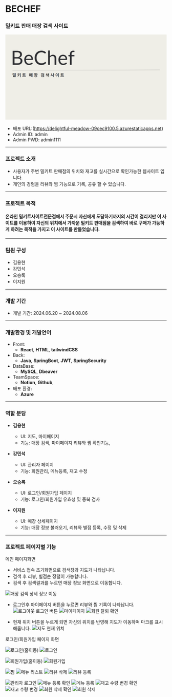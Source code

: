 # BECHEF
### 밀키트 판매 매장 검색 사이트
![이미지](https://github.com/yonghyuny/bechefFront/blob/main/readme.png)

+ 배포 URL:(https://delightful-meadow-09cec9100.5.azurestaticapps.net)
+ Admin ID: admin
+ Admin PWD: admin1111
---

### 프로젝트 소개
+ 사용자가 주변 밀키트 판매점의 위치와 재고를 실시간으로 확인가능한 웹사이트 입니다.
+ 개인의 경험을 리뷰와 찜 기능으로 기록, 공유 할 수 있습니다.
---

### 프로젝트 목적
#### 온라인 밀키트사이트전문점에서 주문시 자신에게 도달하기까지의 시간이 걸리지만 이 사이트를 이용하여 자신의 위치에서 가까운 밀키트 판매점을 검색하여 바로 구매가 가능하게 하려는 목적을 가지고 이 사이트를 만들었습니다.
---

### 팀원 구성
+ 김용현
+ 강민석
+ 오승록
+ 이지원
---

### 개발 기간 
+ 개발 기간: 2024.06.20 ~ 2024.08.06
---

### 개발환경 및 개발언어
+ Front:
  + **React**, **HTML**, **tailwindCSS**
+ Back:
  + **Java**, **SpringBoot**, **JWT**, **SpringSecurity** 
+ DataBase:
  + **MySQL**, **Dbeaver**
+ TeamSpace:
  + **Notion**, **Github**, 
+ 배포 환경:
  + **Azure**
---

### 역할 분담
+ **김용현**
  + UI: 지도, 마이페이지
  + 기능: 매장 검색, 마이페이지 리뷰와 찜 확인기능, 

+ **강민석**
  + UI: 관리자 페이지
  + 기능: 회원관리, 메뉴등록, 재고 수정
 
+ **오승록**
  + UI: 로그인/회원가입 페이지
  + 기능: 로그인/회원가입 유효성 및 중복 검사

+ **이지원**
  + UI: 매장 상세페이지
  + 기능: 매장 정보 불러오기, 리뷰와 별점 등록, 수정 및 삭제 
---

### 프로젝트 페이지별 기능

메인 페이지화면 
+ 서비스 접속 초기화면으로 검색창과 지도가 나타납니다.
+ 검색 후 리뷰, 별점순 정렬이 가능합니다.
+ 검색 후 검색결과를 누르면 매장 정보 화면으로 이동합니다.

![매장 검색   상세 정보 이동](https://github.com/user-attachments/assets/57f65ca0-d101-43d3-9043-93e23acac4d8)

+ 로그인후 마이페이지 버튼을 누르면 리뷰와 찜 기록이 나타납니다.
![로그아웃   로그인 버튼](https://github.com/user-attachments/assets/59797d8b-0ae7-41ae-8179-0c2c62ac9f28)
![마이페이지](https://github.com/user-attachments/assets/eb3cd8f1-c326-44f4-bf4d-9ca43651a8e7)
![회원 탈퇴 확인](https://github.com/user-attachments/assets/04672ebe-e77e-4678-a876-d6a04ec2372c)


+ 현재 위치 버튼을 누르게 되면 자신의 위치를 반영해 지도가 이동하며 마크를 표시해줍니다.
![지도 현재 위치](https://github.com/user-attachments/assets/230f3c0f-74ec-49f7-8c9b-3ce7f7259ba4)

로그인/회원가입 페이지 화면

![로그인(홈이동)](https://github.com/user-attachments/assets/4fcaf3be-50b8-4ffd-a10a-3aa2e421b77b)
![로그인](https://github.com/user-attachments/assets/d78b446b-e990-4045-a6ff-37069390a9b7)

![회원가입(홈이동)](https://github.com/user-attachments/assets/34f369e3-2b9d-4b1a-ba3e-d9b3186aec6f)
![회원가입](https://github.com/user-attachments/assets/72668012-15f1-47f9-a53a-3c1853b2ac2c)

![찜](https://github.com/user-attachments/assets/f048e2bc-20c2-4864-850d-e8aad4c7fe0c)
![메뉴 리스트](https://github.com/user-attachments/assets/2e111b81-e7db-4da0-9443-9652abcac214)
![리뷰 삭제](https://github.com/user-attachments/assets/92920191-80aa-4950-9d3c-f2b0aca26cca)
![리뷰 등록](https://github.com/user-attachments/assets/7c6b3f34-d418-4dae-8287-ef7614701e5c)



![관리자 로그인](https://github.com/user-attachments/assets/253aca83-7f41-4235-bded-f4c7c0500596)
![메뉴 등록 확인](https://github.com/user-attachments/assets/abe01374-acb9-44e4-a0f8-173d67668bc9)
![메뉴 등록](https://github.com/user-attachments/assets/f0a11855-fdd7-4805-93d1-c8194f885045)
![재고 수량 변경 확인](https://github.com/user-attachments/assets/fa04b900-7246-4f45-8498-95815f5a662a)
![재고 수량 변경](https://github.com/user-attachments/assets/99a0a125-34eb-440c-9b49-b8d00a61c60f)
![회원 삭제 확인](https://github.com/user-attachments/assets/4e87686a-9a5f-48f9-a345-384feee77f3e)
![회원 삭제](https://github.com/user-attachments/assets/800e466f-76c7-4c84-a65e-1e1e4fbf490b)


  

